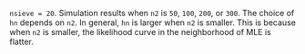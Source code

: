 `nsieve = 20`. Simulation results when `n2` is `50`, `100`, `200`, or `300`. The choice of `hn` depends on `n2`. In general, `hn` is larger when `n2` is smaller. This is because when `n2` is smaller, the likelihood curve in the neighborhood of MLE is flatter.
